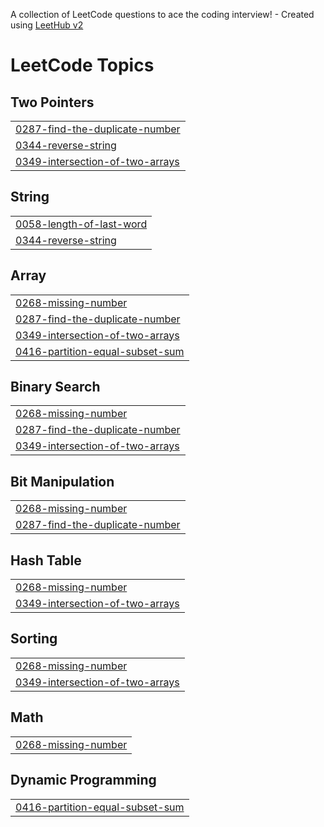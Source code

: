 A collection of LeetCode questions to ace the coding interview! - Created using [LeetHub v2](https://github.com/arunbhardwaj/LeetHub-2.0)
<!---LeetCode Topics Start-->
# LeetCode Topics
## Two Pointers
|  |
| ------- |
| [0287-find-the-duplicate-number](https://github.com/saurabhhsinghh/LC/tree/master/0287-find-the-duplicate-number) |
| [0344-reverse-string](https://github.com/saurabhhsinghh/LC/tree/master/0344-reverse-string) |
| [0349-intersection-of-two-arrays](https://github.com/saurabhhsinghh/LC/tree/master/0349-intersection-of-two-arrays) |
## String
|  |
| ------- |
| [0058-length-of-last-word](https://github.com/saurabhhsinghh/LC/tree/master/0058-length-of-last-word) |
| [0344-reverse-string](https://github.com/saurabhhsinghh/LC/tree/master/0344-reverse-string) |
## Array
|  |
| ------- |
| [0268-missing-number](https://github.com/saurabhhsinghh/LC/tree/master/0268-missing-number) |
| [0287-find-the-duplicate-number](https://github.com/saurabhhsinghh/LC/tree/master/0287-find-the-duplicate-number) |
| [0349-intersection-of-two-arrays](https://github.com/saurabhhsinghh/LC/tree/master/0349-intersection-of-two-arrays) |
| [0416-partition-equal-subset-sum](https://github.com/saurabhhsinghh/LC/tree/master/0416-partition-equal-subset-sum) |
## Binary Search
|  |
| ------- |
| [0268-missing-number](https://github.com/saurabhhsinghh/LC/tree/master/0268-missing-number) |
| [0287-find-the-duplicate-number](https://github.com/saurabhhsinghh/LC/tree/master/0287-find-the-duplicate-number) |
| [0349-intersection-of-two-arrays](https://github.com/saurabhhsinghh/LC/tree/master/0349-intersection-of-two-arrays) |
## Bit Manipulation
|  |
| ------- |
| [0268-missing-number](https://github.com/saurabhhsinghh/LC/tree/master/0268-missing-number) |
| [0287-find-the-duplicate-number](https://github.com/saurabhhsinghh/LC/tree/master/0287-find-the-duplicate-number) |
## Hash Table
|  |
| ------- |
| [0268-missing-number](https://github.com/saurabhhsinghh/LC/tree/master/0268-missing-number) |
| [0349-intersection-of-two-arrays](https://github.com/saurabhhsinghh/LC/tree/master/0349-intersection-of-two-arrays) |
## Sorting
|  |
| ------- |
| [0268-missing-number](https://github.com/saurabhhsinghh/LC/tree/master/0268-missing-number) |
| [0349-intersection-of-two-arrays](https://github.com/saurabhhsinghh/LC/tree/master/0349-intersection-of-two-arrays) |
## Math
|  |
| ------- |
| [0268-missing-number](https://github.com/saurabhhsinghh/LC/tree/master/0268-missing-number) |
## Dynamic Programming
|  |
| ------- |
| [0416-partition-equal-subset-sum](https://github.com/saurabhhsinghh/LC/tree/master/0416-partition-equal-subset-sum) |
<!---LeetCode Topics End-->